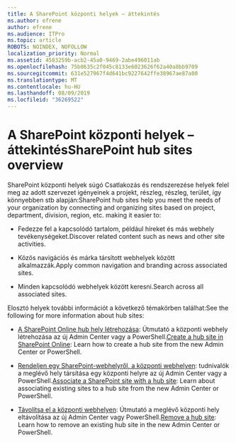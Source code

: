 ```yaml
---
title: A SharePoint központi helyek – áttekintés
ms.author: efrene
author: efrene
ms.audience: ITPro
ms.topic: article
ROBOTS: NOINDEX, NOFOLLOW
localization_priority: Normal
ms.assetid: 4583259b-acb2-45a0-9469-2abe496011ab
ms.openlocfilehash: 75b0635c2f045c8133e6023626f62a40a8bb9709
ms.sourcegitcommit: 631e527967f4d641bc9227642ffe38967ae87a00
ms.translationtype: MT
ms.contentlocale: hu-HU
ms.lasthandoff: 08/09/2019
ms.locfileid: "36269522"
---
```

# <a name="sharepoint-hub-sites-overview"></a><span data-ttu-id="50369-102">A SharePoint központi helyek – áttekintés</span><span class="sxs-lookup"><span data-stu-id="50369-102">SharePoint hub sites overview</span></span>

<span data-ttu-id="50369-103">SharePoint központi helyek súgó Csatlakozás és rendszerezése helyek felel meg az adott szervezet igényeinek a projekt, részleg, részleg, terület, így könnyebben stb alapján:</span><span class="sxs-lookup"><span data-stu-id="50369-103">SharePoint hub sites help you meet the needs of your organization by connecting and organizing sites based on project, department, division, region, etc. making it easier to:</span></span>

- <span data-ttu-id="50369-104">Fedezze fel a kapcsolódó tartalom, például híreket és más webhely tevékenységeket.</span><span class="sxs-lookup"><span data-stu-id="50369-104">Discover related content such as news and other site activities.</span></span>

- <span data-ttu-id="50369-105">Közös navigációs és márka társított webhelyek között alkalmazzák.</span><span class="sxs-lookup"><span data-stu-id="50369-105">Apply common navigation and branding across associated sites.</span></span> 

- <span data-ttu-id="50369-106">Minden kapcsolódó webhelyek között keresni.</span><span class="sxs-lookup"><span data-stu-id="50369-106">Search across all associated sites.</span></span>

<span data-ttu-id="50369-107">Elosztó helyek további információt a következő témakörben találhat:</span><span class="sxs-lookup"><span data-stu-id="50369-107">See the following for more information about hub sites:</span></span>
- <span data-ttu-id="50369-108">[A SharePoint Online hub hely létrehozása](https://docs.microsoft.com/sharepoint/create-hub-site): Útmutató a központi webhely létrehozása az új Admin Center vagy a PowerShell.</span><span class="sxs-lookup"><span data-stu-id="50369-108">[Create a hub site in SharePoint Online](https://docs.microsoft.com/sharepoint/create-hub-site): Learn how to create a hub site from the new Admin Center or PowerShell.</span></span>

- <span data-ttu-id="50369-109">[Rendeljen egy SharePoint-webhelyről, a központi webhelyen](https://support.office.com/article/associate-a-sharepoint-site-with-a-hub-site-ae0009fd-af04-4d3d-917d-88edb43efc05): tudnivalók a meglévő hely társítása egy központi helyre az új Admin Center vagy a PowerShell.</span><span class="sxs-lookup"><span data-stu-id="50369-109">[Associate a SharePoint site with a hub site](https://support.office.com/article/associate-a-sharepoint-site-with-a-hub-site-ae0009fd-af04-4d3d-917d-88edb43efc05): Learn about associating existing sites to a hub site from the new Admin Center or PowerShell.</span></span>

- <span data-ttu-id="50369-110">[Távolítsa el a központi webhelyen](https://docs.microsoft.com/sharepoint/remove-hub-site): Útmutató a meglévő központi hely eltávolítása az új Admin Center vagy PowerShell.</span><span class="sxs-lookup"><span data-stu-id="50369-110">[Remove a hub site](https://docs.microsoft.com/sharepoint/remove-hub-site): Learn how to remove an existing hub site in the new Admin Center or PowerShell.</span></span>

